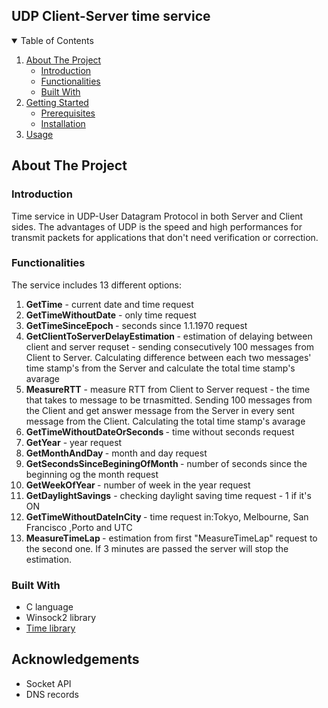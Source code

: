 
<!-- PROJECT LOGO -->
## UDP Client-Server time service
 
<!-- TABLE OF CONTENTS -->
<details open="open">
  <summary>Table of Contents</summary>
  <ol>
    <li>
      <a href="#about-the-project">About The Project</a>
      <ul>
        <li><a href="#introduction">Introduction</a></li>
        <li><a href="#functionalities">Functionalities</a></li>
        <li><a href="#built-with">Built With</a></li>
      </ul>
    </li>
    <li>
      <a href="#getting-started">Getting Started</a>
      <ul>
        <li><a href="#prerequisites">Prerequisites</a></li>
        <li><a href="#installation">Installation</a></li>
      </ul>
    </li>
    <li><a href="#usage">Usage</a></li>
  </ol>
</details>



<!-- ABOUT THE PROJECT -->
## About The Project

###  Introduction
Time service in UDP-User Datagram Protocol in both Server and Client sides.
The advantages of UDP is the speed and high performances for transmit packets for applications that don't need verification or correction.


### Functionalities

The service includes 13 different options:
1. <b> GetTime</b> - current date and time request
2. <b>GetTimeWithoutDate</b> - only time request
3. <b>GetTimeSinceEpoch </b>- seconds since 1.1.1970 request 
4. <b>GetClientToServerDelayEstimation </b>- estimation of delaying between client and server requset - sending consecutively 100 messages from Client to Server.
    Calculating difference between each two messages' time stamp's from the Server and calculate the total time stamp's avarage
5. <b>MeasureRTT</b> - measure RTT from Client to Server request - the time that takes to message to be trnasmitted.
    Sending 100 messages from the Client and get answer message from the Server in every sent message from the Client. Calculating the total time stamp's avarage
6. <b>GetTimeWithoutDateOrSeconds </b> - time without seconds request
7. <b>GetYear</b> - year request
8. <b>GetMonthAndDay </b> - month and day request
9. <b>GetSecondsSinceBeginingOfMonth </b> - number of seconds since the beginning og the month request
10. <b> GetWeekOfYear </b> - number of week in the year request 
11. <b>GetDaylightSavings</b> - checking daylight saving time request -  1 if it's ON  
12. <b>GetTimeWithoutDateInCity </b> - time request in:Tokyo, Melbourne, San Francisco ,Porto and UTC
13. <b>MeasureTimeLap </b> - estimation from first "MeasureTimeLap" request to the second one. If 3 minutes are passed the server will stop the estimation. 
### Built With
* C language
* Winsock2 library
* [Time library](https://www.tutorialspoint.com/c_standard_library/time_h.htm)

## Acknowledgements
* Socket API
* DNS records

